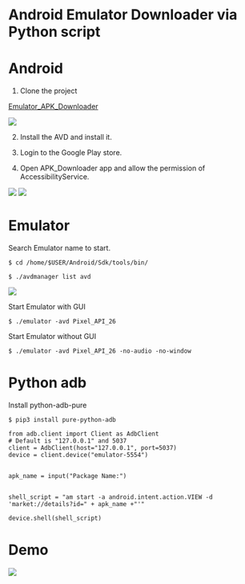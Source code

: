 Android Emulator Downloader via Python script
===========================


# Android

1. Clone the project

[Emulator_APK_Downloader](https://github.com/krnick/Emulator_APK_Downloader)

![](https://i.imgur.com/URAmo0w.png)

2. Install the AVD and install it.

3. Login to the Google Play store.

4. Open APK_Downloader app and allow the permission of AccessibilityService.

![](https://i.imgur.com/AYYkmRj.png)
![](https://i.imgur.com/1p1VAWd.png)




# Emulator

Search Emulator name to start.

```shell=
$ cd /home/$USER/Android/Sdk/tools/bin/

$ ./avdmanager list avd
```

![](https://i.imgur.com/0Bt9csb.png)


Start Emulator with GUI
```shell=
$ ./emulator -avd Pixel_API_26
```

Start Emulator without GUI

```shell=
$ ./emulator -avd Pixel_API_26 -no-audio -no-window
```



# Python adb

Install python-adb-pure

```shell=
$ pip3 install pure-python-adb
```


```python=
from adb.client import Client as AdbClient
# Default is "127.0.0.1" and 5037
client = AdbClient(host="127.0.0.1", port=5037)
device = client.device("emulator-5554")


apk_name = input("Package Name:")


shell_script = "am start -a android.intent.action.VIEW -d 'market://details?id=" + apk_name +"'"

device.shell(shell_script)
```

# Demo

![](https://i.imgur.com/F0S079y.gif)

